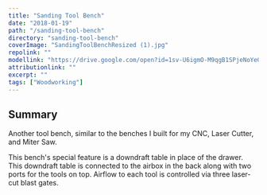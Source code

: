 ```yaml
---
title: "Sanding Tool Bench"
date: "2018-01-19"
path: "/sanding-tool-bench"
directory: "sanding-tool-bench"
coverImage: "SandingToolBenchResized (1).jpg"
repolink: ""
modellink: "https://drive.google.com/open?id=1sv-U6igmO-M9qgB1SPjeNoYeGeqCYdGZ"
attributionlink: ""
excerpt: ""
tags: ["Woodworking"]
---
```


## Summary

Another tool bench, similar to the benches I built for my CNC, Laser Cutter, and Miter Saw.

This bench's special feature is a downdraft table in place of the drawer. This downdraft table is connected to the airbox in the back along with two ports for the tools on top. Airflow to each tool is controlled via three laser-cut blast gates.
